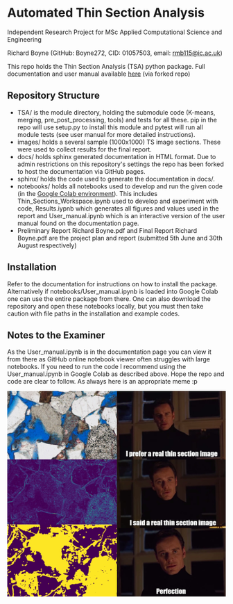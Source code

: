 # Automated Thin Section Analysis

Independent Research Project for MSc Applied Computational Science and Engineering

Richard Boyne (GitHub: Boyne272, CID: 01057503, email: rmb115@ic.ac.uk)

This repo holds the Thin Section Analysis (TSA) python package. Full documentation and user manual available [here](https://boyne272.github.io/acse-9-independent-research-project-Boyne272/index.html) (via forked repo)


## Repository Structure
- TSA/ is the module directory, holding the submodule code (K-means, merging, pre_post_processing, tools) and tests for all these. pip in the repo will use setup.py to install this module and pytest will run all module tests (see user manual for more detailed instructions).
- images/ holds a several sample (1000x1000) TS image sections. These were used to collect results for the final report.
- docs/ holds sphinx generated documentation in HTML format. Due to admin restrictions on this repository's settings the repo has been forked to host the documentation via GitHub pages.
- sphinx/ holds the code used to generate the documentation in docs/.
- notebooks/ holds all notebooks used to develop and run the given code (in the [Google Colab environment](https://colab.research.google.com/notebooks/welcome.ipynb#recent=true)). This includes Thin_Sections_Workspace.ipynb used to develop and experiment with code, Results.iypnb which generates all figures and values used in the report and User_manual.ipynb which is an interactive version of the user manual found on the documentation page.
- Preliminary Report Richard Boyne.pdf and Final Report Richard Boyne.pdf are the project plan and report (submitted 5th June and 30th August respectively)


## Installation
Refer to the documentation for instructions on how to install the package. Alternatively if notebooks/User_manual.ipynb is loaded into Google Colab one can use the entire package from there. One can also download the repository and open these notebooks locally, but you must then take caution with file paths in the installation and example codes.

## Notes to the Examiner
As the User_manual.ipynb is in the documentation page you can view it from there as GitHub online notebook viewer often struggles with large notebooks. If you need to run the code I recommend using the User_manual.ipynb in Google Colab as described above. Hope the repo and code are clear to follow. As always here is an appropriate meme :p

![TS meme to lighten the mood](images/meme.jpg "TS meme to lighten the mood")
